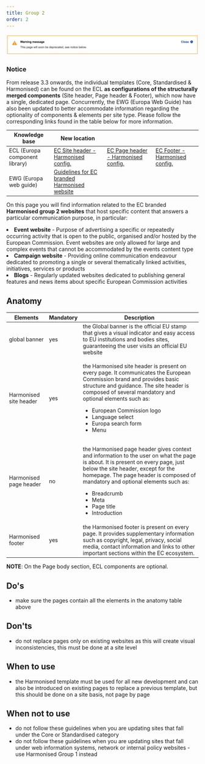```yaml
---
title: Group 2
order: 2
---
```

![](/cms-images/screenshot-2022-04-13-at-11.40.03.png)

### Notice

From release 3.3 onwards, the individual templates (Core, Standardised & Harmonised) can be found on the ECL **as configurations of the structurally merged components** (Site header, Page header & Footer), which now have a single, dedicated page. Concurrently, the EWG (Europa Web Guide) has also been updated to better accommodate information regarding the optionality of components & elements per site type. Please follow the corresponding links found in the table below for more information.

| Knowledge base                 | New location                                                                                                                                                                                                        |                                                                                                                           |                                                                                                                 |
| ------------------------------ | ------------------------------------------------------------------------------------------------------------------------------------------------------------------------------------------------------------------- | ------------------------------------------------------------------------------------------------------------------------- | --------------------------------------------------------------------------------------------------------------- |
| ECL (Europa component library) | [EC Site header - Harmonised config.](https://citnet.tech.ec.europa.eu/CITnet/confluence/pages/viewpage.action?pageId=1092071063https://ec.europa.eu/component-library/ec/components/site-header/usage/#harmonised) | [EC Page header - Harmonised config.](https://ec.europa.eu/component-library/ec/components/page-header/usage/#harmonised) | [EC Footer - Harmonised config.](https://ec.europa.eu/component-library/ec/components/footer/usage/#harmonised) |
| EWG (Europa web guide)         | [Guidelines for EC branded Harmonised website](https://wikis.ec.europa.eu/display/WEBGUIDE/EC+branded+harmonised+websites+design)                                                                                   |                                                                                                                           |                                                                                                                 |

On this page you will find information related to the EC
branded <strong>Harmonised group 2 websites</strong> that host specific
content that answers a particular communication purpose, in particular:

  <li>
    <strong>Event website</strong> - Purpose of advertising a specific or
    repeatedly occurring activity that is open to the public, organised and/or
    hosted by the European Commission. Event websites are only allowed for large
    and complex events that cannot be accommodated by the events content type
  </li>
  <li>
    <strong>Campaign website</strong> - Providing online communication endeavour
    dedicated to promoting a single or several thematically linked activities,
    initiatives, services or products
  </li>
  <li>
    <strong>Blogs</strong> - Regularly updated websites dedicated to publishing
    general features and news items about specific European Commission
    activities
  </li>
</List>

## Anatomy

| Elements                                                                                                           | Mandatory | Description                                                                                                                                                                                                                                                                                                                                       |
| ------------------------------------------------------------------------------------------------------------------ | --------- | ------------------------------------------------------------------------------------------------------------------------------------------------------------------------------------------------------------------------------------------------------------------------------------------------------------------------------------------------- |
| <Link to="https://webgate.ec.europa.eu/fpfis/wikis/display/webtools/Global+banner" standalone>global banner</Link> | yes       | the Global banner is the official EU stamp that gives a visual indicator and easy access to EU institutions and bodies sites, guaranteeing the user visits an official EU website                                                                                                                                                                 |
| <Link to="/ec/harmonised-templates/site-header/group2/" standalone>Harmonised site header</Link>                   | yes       | <p>the Harmonised site header is present on every page. It communicates the European Commission brand and provides basic structure and guidance. The site header is composed of several mandatory and optional elements such as:</p><ul><li>European Commission logo</li><li>Language select</li><li>Europa search form</li><li>Menu</li></ul>    |
| <Link to="/ec/harmonised-templates/page-header/group2/" standalone>Harmonised page header</Link>                   | no        | <p>the Harmonised page header gives context and information to the user on what the page is about. It is present on every page, just below the site header, except for the homepage. The page header is composed of mandatory and optional elements such as:</p><ul><li>Breadcrumb</li><li>Meta</li><li>Page title</li><li>Introduction</li></ul> |
| <Link to="/ec/harmonised-templates/footer/group2/" standalone>Harmonised footer</Link>                             | yes       | the Harmonised footer is present on every page. It provides supplementary information such as copyright, legal, privacy, social media, contact information and links to other important sections within the EC ecosystem.                                                                                                                         |

**NOTE**: On the Page body section, ECL components are optional.

## Do's

- make sure the pages contain all the elements in the anatomy table above

## Don'ts

- do not replace pages only on existing websites as this will create visual inconsistencies, this must be done at a site level

## When to use

- the Harmonised template must be used for all new development and can also be introduced on existing pages to replace a previous template, but this should be done on a site basis, not page by page

## When not to use

- do not follow these guidelines when you are updating sites that fall under the <Link to="/ec/core-template/">Core</Link> or <Link to="/ec/standardised-template/">Standardised</Link> category
- do not follow these guidelines when you are updating sites that fall under web information systems, network or internal policy websites - use <Link to="/ec/harmonised-templates/group1/">Harmonised Group 1</Link> instead

